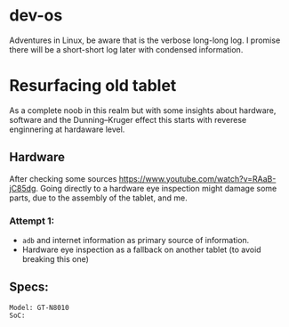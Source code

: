 # dev-os

Adventures in Linux, be aware that is the verbose long-long log. I promise there will be a short-short log later with condensed information. 

# Resurfacing old tablet

As a complete noob in this realm but with some insights about hardware, software and the Dunning–Kruger effect this starts with reverese enginnering at hardaware level.
 
## Hardware

After checking some sources https://www.youtube.com/watch?v=RAaB-jC85dg. Going directly to a hardware eye inspection might damage some parts, 
due to the assembly of the tablet, and me. 

### Attempt 1:

- ```adb``` and internet information as primary source of information.
- Hardware eye inspection as a fallback on another tablet (to avoid breaking this one)

## Specs:

```
Model: GT-N8010
SoC:
```
